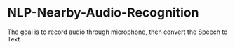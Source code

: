# NLP-Nearby-Audio-Recognition
The goal is to record audio through microphone, then convert the Speech to Text.
